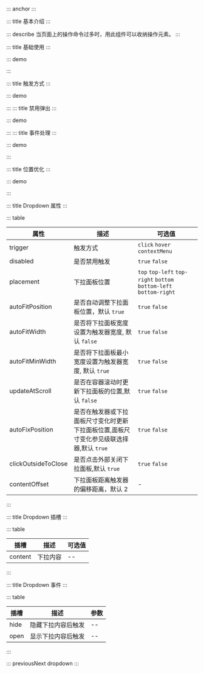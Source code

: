 ::: anchor
:::

::: title 基本介绍
:::

::: describe 当页面上的操作命令过多时，用此组件可以收纳操作元素。
:::

::: title 基础使用
:::

::: demo

<template>
  <lay-dropdown>
    <lay-button type="primary">下拉菜单</lay-button>
    <template #content>
        <lay-dropdown-menu>
          <lay-dropdown-menu-item>选项一</lay-dropdown-menu-item>
          <lay-dropdown-menu-item>选项二</lay-dropdown-menu-item>
          <lay-dropdown-menu-item>选项三</lay-dropdown-menu-item>
        </lay-dropdown-menu>
    </template>
  </lay-dropdown>
</template>

<script>
import { ref } from 'vue'

export default {
  setup() {

    return {
    }
  }
}
</script>

:::

::: title 触发方式
:::

::: demo

<template>
  <lay-dropdown trigger="hover">
    <lay-button>Hover 触发</lay-button>
    <template #content>
        <lay-dropdown-menu>
          <lay-dropdown-menu-item>选项一</lay-dropdown-menu-item>
          <lay-dropdown-menu-item>选项二</lay-dropdown-menu-item>
          <lay-dropdown-menu-item>选项三</lay-dropdown-menu-item>
        </lay-dropdown-menu>
    </template>
  </lay-dropdown>
  &nbsp;&nbsp;
    <lay-dropdown>
    <lay-button>Click 触发</lay-button>
    <template #content>
        <lay-dropdown-menu>
          <lay-dropdown-menu-item>选项一</lay-dropdown-menu-item>
          <lay-dropdown-menu-item>选项二</lay-dropdown-menu-item>
          <lay-dropdown-menu-item>选项三</lay-dropdown-menu-item>
        </lay-dropdown-menu>
    </template>
  </lay-dropdown>
    &nbsp;&nbsp;
    <lay-dropdown trigger="contextMenu">
    <lay-button>contextMenu 触发</lay-button>
    <template #content>
        <lay-dropdown-menu>
          <lay-dropdown-menu-item>选项一</lay-dropdown-menu-item>
          <lay-dropdown-menu-item>选项二</lay-dropdown-menu-item>
          <lay-dropdown-menu-item>选项三</lay-dropdown-menu-item>
        </lay-dropdown-menu>
    </template>
  </lay-dropdown>
</template>

<script>
import { ref } from 'vue'

export default {
  setup() {

    return {
    }
  }
}
</script>


:::
::: title 禁用弹出
:::

::: demo

<template>
  <lay-dropdown disabled>
    <lay-button type="primary" >禁用弹出</lay-button>
    <template #content>
        <lay-dropdown-menu>
          <lay-dropdown-menu-item>选项一</lay-dropdown-menu-item>
          <lay-dropdown-menu-item>选项二</lay-dropdown-menu-item>
          <lay-dropdown-menu-item>选项三</lay-dropdown-menu-item>
        </lay-dropdown-menu>
    </template>
  </lay-dropdown>
</template>

<script>
import { ref } from 'vue'

export default {
  setup() {

    return {
    }
  }
}
</script>


:::
::: title 事件处理
:::

::: demo

<template>
  <lay-dropdown @open="stat='开启'" @hide="stat='关闭'">
    <lay-button type="primary" >当前状态:{{stat}}</lay-button>
    <template #content>
        <lay-dropdown-menu>
          <lay-dropdown-menu-item>选项一</lay-dropdown-menu-item>
          <lay-dropdown-menu-item>选项二</lay-dropdown-menu-item>
          <lay-dropdown-menu-item>选项三</lay-dropdown-menu-item>
        </lay-dropdown-menu>
    </template>
  </lay-dropdown>
</template>

<script>
import { ref } from 'vue'

export default {
  setup() {
    const stat=ref("关闭")
    return {
      stat
    }
  }
}
</script>

:::

::: title 位置优化
:::

::: demo

<template>
  <lay-dropdown placement="top-left">
    <lay-button type="primary">topLeft</lay-button>
    <template #content>
      <div style="width:300px;height:200px;"></div> 
    </template>
  </lay-dropdown>
  &nbsp;&nbsp;
  <lay-dropdown placement="top">
    <lay-button type="primary">top</lay-button>
    <template #content>
      <div style="width:300px;height:200px;"></div> 
    </template>
  </lay-dropdown>
  &nbsp;&nbsp;
  <lay-dropdown placement="top-right">
    <lay-button type="primary">topRight</lay-button>
    <template #content>
      <div style="width:300px;height:200px;"></div> 
    </template>
  </lay-dropdown>
  &nbsp;&nbsp;
  <lay-dropdown placement="bottom-left">
    <lay-button type="primary">bottomLeft</lay-button>
    <template #content>
      <div style="width:300px;height:200px;"></div> 
    </template>
  </lay-dropdown>
    &nbsp;&nbsp;
  <lay-dropdown placement="bottom">
    <lay-button type="primary">bottom</lay-button>
    <template #content>
      <div style="width:300px;height:200px;"></div> 
    </template>
  </lay-dropdown>
    &nbsp;&nbsp;
  <lay-dropdown placement="bottom-right">
    <lay-button type="primary">bottomRight</lay-button>
    <template #content>
      <div style="width:300px;height:200px;"></div> 
    </template>
  </lay-dropdown>
  &nbsp;&nbsp;
  <br><br>
  <lay-dropdown placement="bottom-left" autoFitWidth>
    <lay-button type="primary">autoFitWidth</lay-button>
    <template #content>
      <lay-dropdown-menu>
        <lay-dropdown-menu-item>选项一</lay-dropdown-menu-item>
        <lay-dropdown-menu-item>选项二1111111111111111111111</lay-dropdown-menu-item>
        <lay-dropdown-menu-item>选项三</lay-dropdown-menu-item>
      </lay-dropdown-menu>
    </template>
  </lay-dropdown>
  &nbsp;&nbsp;
  <lay-dropdown placement="bottom-left" :autoFitMinWidth="false">
    <lay-button type="primary">关闭 autoFitMinWidth</lay-button>
    <template #content>
      <lay-dropdown-menu>
        <lay-dropdown-menu-item>选项一</lay-dropdown-menu-item>
        <lay-dropdown-menu-item>选项二111111111</lay-dropdown-menu-item>
        <lay-dropdown-menu-item>选项三</lay-dropdown-menu-item>
      </lay-dropdown-menu> 
    </template>
  </lay-dropdown>
    &nbsp;&nbsp;
  <lay-dropdown placement="bottom-left" updateAtScroll>
    <lay-button type="primary">updateAtScroll</lay-button>
    <template #content>
      <lay-dropdown-menu>
        <lay-dropdown-menu-item>选项一</lay-dropdown-menu-item>
        <lay-dropdown-menu-item>选项二111111111</lay-dropdown-menu-item>
        <lay-dropdown-menu-item>选项三</lay-dropdown-menu-item>
      </lay-dropdown-menu> 
    </template>
  </lay-dropdown>
      &nbsp;&nbsp;
  <lay-dropdown placement="bottom-left" updateAtScroll :contentOffset="8">
    <lay-button type="primary">contentOffset: 8px</lay-button>
    <template #content>
      <lay-dropdown-menu>
        <lay-dropdown-menu-item>选项一</lay-dropdown-menu-item>
        <lay-dropdown-menu-item>选项二</lay-dropdown-menu-item>
        <lay-dropdown-menu-item>选项三</lay-dropdown-menu-item>
      </lay-dropdown-menu> 
    </template>
  </lay-dropdown>
      &nbsp;&nbsp;
  <lay-dropdown placement="bottom-left" :autoFixPosition="true" :clickOutsideToClose="false">
    <lay-button type="primary" :size="btnSize">autoFixPosition</lay-button>
    <template #content>
      <lay-dropdown-menu>
        <lay-dropdown-menu-item>选项一</lay-dropdown-menu-item>
        <lay-dropdown-menu-item>选项二111111111</lay-dropdown-menu-item>
        <lay-dropdown-menu-item>选项三</lay-dropdown-menu-item>
      </lay-dropdown-menu> 
    </template>
  </lay-dropdown>
  &nbsp;&nbsp;
  <lay-button  @click="toogleSize">切换左边按钮</lay-button>
</template>

<script>
import { ref } from 'vue'

export default {
  setup() {

    const btnSize = ref('')
    const toogleSize = () => {
      btnSize.value =  btnSize.value ? '' : 'lg'
    }

    return {
      btnSize,
      toogleSize
    }
  }
}
</script>

:::

::: title Dropdown 属性
:::

::: table

| 属性    | 描述     | 可选值          |
| ------- | -------- | --------------- |
| trigger | 触发方式 | `click` `hover` `contextMenu` |
| disabled | 是否禁用触发 | `true` `false` |
| placement | 下拉面板位置 |`top` `top-left` `top-right` `bottom` `bottom-left` `bottom-right`|
| autoFitPosition| 是否自动调整下拉面板位置，默认 `true` | `true` `false` | 
| autoFitWidth | 是否将下拉面板宽度设置为触发器宽度, 默认 `false` | `true` `false` |
| autoFitMinWidth | 是否将下拉面板最小宽度设置为触发器宽度, 默认 `true` | `true` `false` |
| updateAtScroll | 是否在容器滚动时更新下拉面板的位置,默认 `false` | `true` `false` |
| autoFixPosition | 是否在触发器或下拉面板尺寸变化时更新下拉面板位置,面板尺寸变化参见级联选择器,默认 `true` | `true` `false` |
| clickOutsideToClose| 是否点击外部关闭下拉面板,默认 `true`| `true` `false`|
| contentOffset | 下拉面板距离触发器的偏移距离，默认 2| -| 


:::

::: title Dropdown 插槽
:::

::: table

| 插槽    | 描述     | 可选值 |
| ------- | -------- | ------ |
| content | 下拉内容 | --     |

:::

 
::: title Dropdown 事件
:::

::: table

| 插槽    | 描述     | 参数 |
| ------- | -------- | ------ |
| hide | 隐藏下拉内容后触发 | --     |
| open | 显示下拉内容后触发 | --     |

:::

::: previousNext dropdown
:::